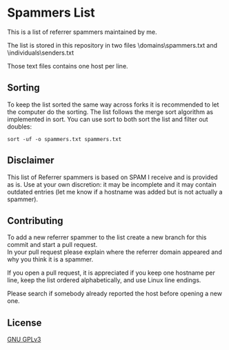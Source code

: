 # Spammers List

This is a list of referrer spammers maintained by me.  

The list is stored in this repository in two files \domains\spammers.txt and \individuals\senders.txt  

Those text files contains one host per line.  


## Sorting

To keep the list sorted the same way across forks it is recommended to let the computer do the sorting. The list follows the merge sort algorithm as implemented in sort. You can use sort to both sort the list and filter out doubles:  

``` shell
sort -uf -o spammers.txt spammers.txt
```

## Disclaimer

This list of Referrer spammers is based on SPAM I receive and is provided as is. Use at your own discretion: it may be incomplete and it may contain outdated entries (let me know if a hostname was added but is not actually a spammer).  

## Contributing

To add a new referrer spammer to the list create a new branch for this commit and start a pull request.  
In your pull request please explain where the referrer domain appeared and why you think it is a spammer.  

If you open a pull request, it is appreciated if you keep one hostname per line, keep the list ordered alphabetically, and use Linux line endings.  

Please search if somebody already reported the host before opening a new one.

## License

[GNU GPLv3 ](https://choosealicense.com/licenses/gpl-3.0/)


